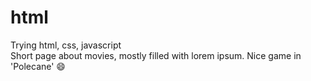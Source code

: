 # html
Trying html, css, javascript  
Short page about movies, mostly filled with lorem ipsum. Nice game in 'Polecane' 😄
